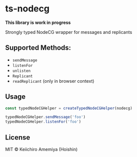 # ts-nodecg

**This library is work in progress**

Strongly typed NodeCG wrapper for messages and replicants


## Supported Methods:

- `sendMessage`
- `listenFor`
- `unlisten`
- `Replicant`
- `readReplicant` (only in browser context)

## Usage

```ts
const typedNodeCGHelper = createTypedNodeCGHelper(nodecg)

typedNodeCGHelper.sendMessage('foo')
typedNodeCGHelper.listenFor('foo')
```

## License

MIT &copy; Keiichiro Amemiya (Hoishin)
